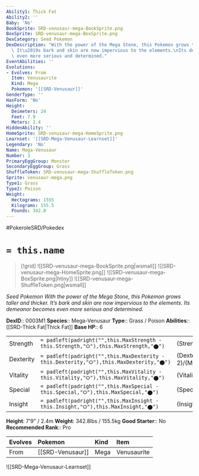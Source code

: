 ```yaml
---
Ability1: Thick Fat
Ability2: ''
Baby: 'No'
BookSprite: SRD-venusaur-mega-BookSprite.png
BoxSprite: SRD-venusaur-mega-BoxSprite.png
DexCategory: Seed Pokemon
DexDescription: "With the power of the Mega Stone, this Pokemon grows taller and thicker.\
  \ It\u2019s bark and skin are now impervious to the elements.\nIts demeanor becomes\
  \ even more serious and determined."
EventAbilities: ''
Evolutions:
- Evolves: From
  Item: Venusaurite
  Kind: Mega
  Pokemon: '[[SRD-Venusaur]]'
GenderType: ''
HasForm: 'No'
Height:
  Deimeters: 24
  Feet: 7.9
  Meters: 2.4
HiddenAbility: ''
HomeSprite: SRD-venusaur-mega-HomeSprite.png
Learnset: '[[SRD-Mega-Venusaur-Learnset]]'
Legendary: 'No'
Name: Mega-Venusaur
Number: 3
PrimaryEggGroup: Monster
SecondaryEggGroup: Grass
ShuffleToken: SRD-venusaur-mega-ShuffleToken.png
Sprite: venusaur-mega.png
Type1: Grass
Type2: Poison
Weight:
  Hectograms: 1555
  Kilograms: 155.5
  Pounds: 342.8
---
```


#PokeroleSRD/Pokedex

# `= this.name`

> [!grid]
> ![[SRD-venusaur-mega-BookSprite.png|wsmall]]
> ![[SRD-venusaur-mega-HomeSprite.png]]
> ![[SRD-venusaur-mega-BoxSprite.png|htiny]]
> ![[SRD-venusaur-mega-ShuffleToken.png|wsmall]]


*Seed Pokemon*
*With the power of the Mega Stone, this Pokemon grows taller and thicker. It’s bark and skin are now impervious to the elements.
Its demeanor becomes even more serious and determined.*

**DexID**:: 0003M1
**Species**:: Mega-Venusaur
**Type**:: Grass / Poison
**Abilities**:: [[SRD-Thick Fat|Thick Fat]]
**Base HP**:: 6

|           |                                                                                        |                                          |
| --------- | -------------------------------------------------------------------------------------- | ---------------------------------------- |
| Strength  | `= padleft(padright("",this.MaxStrength - this.Strength,"⭘"),this.MaxStrength,"⬤")`    | (Strength::3)/(MaxStrength::6)   |
| Dexterity | `= padleft(padright("",this.MaxDexterity - this.Dexterity,"⭘"),this.MaxDexterity,"⬤")` | (Dexterity:: 2)/(MaxDexterity::5) |
| Vitality  | `= padleft(padright("",this.MaxVitality - this.Vitality,"⭘"),this.MaxVitality,"⬤")`    | (Vitality::3)/(MaxVitality::7)   |
| Special   | `= padleft(padright("",this.MaxSpecial - this.Special,"⭘"),this.MaxSpecial,"⬤")`       | (Special::3)/(MaxSpecial::6)     |
| Insight   | `= padleft(padright("",this.MaxInsight - this.Insight,"⭘"),this.MaxInsight,"⬤")`       | (Insight::3)/(MaxInsight::6)     |

**Height**: 7'9" / 2.4m
**Weight**: 342.8lbs / 155.5kg
**Good Starter**:: No
**Recommended Rank**:: Pro

| Evolves   | Pokemon          | Kind   | Item        |
|:----------|:-----------------|:-------|:------------|
| From      | [[SRD-Venusaur]] | Mega   | Venusaurite |

![[SRD-Mega-Venusaur-Learnset]]